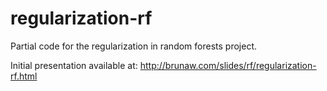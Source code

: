 # regularization-rf

Partial code for the regularization in random forests project. 

Initial presentation available at: http://brunaw.com/slides/rf/regularization-rf.html